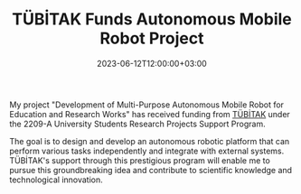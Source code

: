 ﻿---
title: "TÜBİTAK Funds Autonomous Mobile Robot Project"
date: 2023-06-12T12:00:00+03:00
draft: false
show_related: true
reading_time: true

authors:
  - admin
tags:
  - research
  - project
---

My project "Development of Multi-Purpose Autonomous Mobile Robot for Education and Research Works" has received funding from [TÜBİTAK](https://tubitak.gov.tr/) under the 2209-A University Students Research Projects Support Program.

The goal is to design and develop an autonomous robotic platform that can perform various tasks independently and integrate with external systems. TÜBİTAK's support through this prestigious program will enable me to pursue this groundbreaking idea and contribute to scientific knowledge and technological innovation.